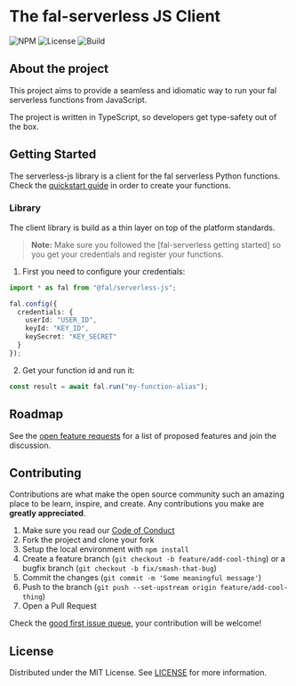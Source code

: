 # The fal-serverless JS Client

![NPM](https://img.shields.io/npm/v/@fal/serverless-js)
![License](https://img.shields.io/github/license/fal-ai/serverless-js)
![Build](https://img.shields.io/github/actions/workflow/status/fal-ai/serverless-js/build)


## About the project

This project aims to provide a seamless and idiomatic way to run your fal serverless functions from JavaScript.

The project is written in TypeScript, so developers get type-safety out of the box.

## Getting Started

The serverless-js library is a client for the fal serverless Python functions. Check the [quickstart guide](https://docs.fal.ai/fal-serverless/quickstart) in order to create your functions.

### Library

The client library is build as a thin layer on top of the platform standards.

> **Note:**
> Make sure you followed the [fal-serverless getting started] so you get your credentials and register your functions. 

1. First you need to configure your credentials:

```ts
import * as fal from "@fal/serverless-js";

fal.config({
  credentials: {
    userId: "USER_ID",
    keyId: "KEY_ID",
    keySecret: "KEY_SECRET"
  }
});
```

2. Get your function id and run it:

```ts
const result = await fal.run("my-function-alias");
```

## Roadmap

See the [open feature requests](https://github.com/fal-ai/serverless-js/labels/enhancement) for a list of proposed features and join the discussion.

## Contributing

Contributions are what make the open source community such an amazing place to be learn, inspire, and create. Any contributions you make are **greatly appreciated**.

1. Make sure you read our [Code of Conduct](https://github.com/fal-ai/serverless-js/blob/main/CODE_OF_CONDUCT.md)
1. Fork the project and clone your fork
1. Setup the local environment with `npm install`
1. Create a feature branch (`git checkout -b feature/add-cool-thing`) or a bugfix branch (`git checkout -b fix/smash-that-bug`)
1. Commit the changes (`git commit -m 'Some meaningful message'`)
1. Push to the branch (`git push --set-upstream origin feature/add-cool-thing`)
1. Open a Pull Request

Check the [good first issue queue](https://github.com/fal-ai/serverless-js/labels/good+first+issue), your contribution will be welcome!

## License

Distributed under the MIT License. See [LICENSE](https://github.com/fal-ai/serverless-js/blob/main/LICENSE) for more information.
